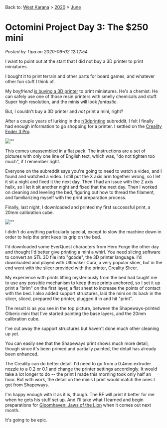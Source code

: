 Back to: [West Karana](/posts/westkarana.md) > [2020](/posts/2020/westkarana.md) > [June](./westkarana.md)
# Octomini Project Day 3: The $250 mini

*Posted by Tipa on 2020-06-02 12:12:54*


I want to point out at the start that I did not buy a 3D printer to print miniatures.



I bought it to print terrain and other parts for board games, and whatever other fun stuff I think of.



My *boyfriend* [is buying a 3D printer](\"https://all3dp.com/1/phrozen-sonic-mini-review-3d-printer-specs/\") to print miniatures. He's a chemist. He can safely use one of those resin printers with smelly chemicals and stuff. Super high resolution, and the minis will look *fantastic*.



But, I couldn't buy a 3D printer and *not* print a mini, right?



After a couple years of lurking in the [r/3dprinting](\"https://old.reddit.com/r/3Dprinting/\") subreddit, I felt I finally had enough information to go shopping for a printer. I settled on the [Creality Ender 3 Pro](\"https://www.creality3dofficial.com/products/creality-ender-3-pro-3d-printer\").



![\"\"](\"https://chasingdings.com/wp-content/uploads/2020/06/1-creality.jpg\")

This comes unassembled in a flat pack. The instructions are a set of pictures with only one line of English text, which was, \"do not tighten too much\", if I remember right.



Everyone on the subreddit says you're going to need to watch a video, and I found and watched a video. I still put the X axis arm together wrong, so I let it sit a night and fixed it the next day. Then I had an issue with the Z axis helix, so I let it sit another night and fixed that the next day. Then I worked on cleaning and leveling the bed, figuring out how to thread the filament, and familiarizing myself with the print preparation process.



Finally, last night, I downloaded and printed my first successful print, a 20mm calibration cube.



![\"\"](\"https://chasingdings.com/wp-content/uploads/2020/06/calicube-1024x1024.jpg\")

I didn't do anything particularly special, except to slow the machine down in order to help the print keep its grip on the bed.



I'd downloaded some EverQuest characters from Hero Forge the other day and thought I'd better give printing a mini a whirl. You need slicing software to convert an STL 3D file into \"gcode\", the 3D printer language. I'd downloaded and played with Ultimaker Cura, a very popular slicer, but in the end went with the slicer provided with the printer, Creality Slicer.



My experience with prints lifting mysteriously from the bed had taught me to use any possible mechanism to keep those prints anchored, so I set it up print a \"brim\" on the first layer, a flat sheet to increase the points of contact with the bed. I also added support structures, laid the mini on its back in the slicer, sliced, prepared the printer, plugged it in and hit \"print\".



The result is as you see in the top picture, between the Shapeways-printed Olberic mini that I've started painting the base layers, and the 20mm calibration cube.



I've cut away the support structures but haven't done much other cleaning up yet.



You can easily see that the Shapeways print shows much more detail, though since it's been primed and partially painted, the detail has already been enhanced.



The Creality can do better detail. I'd need to go from a 0.4mm extruder nozzle to a 0.2 or 0.1 and change the printer settings accordingly. It would take a lot longer to do -- the print I made this morning took only half an hour. But with work, the detail on the minis I print would match the ones I got from Shapeways.



I'm happy enough with it as it is, though. The BF will print it better for me when he gets his stuff set up. And I'll take what I learned and begin preparations for [Gloomhaven: Jaws of the Lion](\"https://boardgamegeek.com/boardgame/291457/gloomhaven-jaws-lion\") when it comes out next month.



It's going to be epic.





